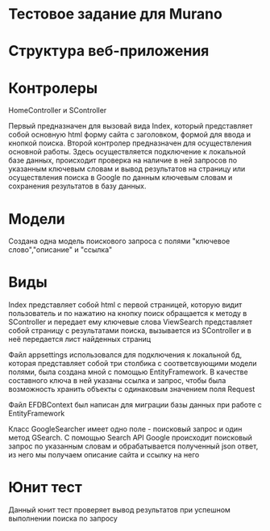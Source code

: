 # Тестовое задание для Murano 

# Структура веб-приложения

# Контролеры 
HomeController и SController

Первый предназначен для вызовай вида Index, который представляет собой основную html форму сайта с заголовком, формой для ввода и кнопкой поиска.
Второй контролер предназначен для осуществления основной работы. Здесь осуществляется подключение к локальной базе данных, происходит проверка на наличие в ней запросов по указанным ключевым словам и вывод результатов на страницу или осуществления поиска в Google по данным ключевым словам и сохранения результатов в базу данных.

# Модели
Создана одна модель поискового запроса с полями "ключевое слово","описание" и "ссылка"

# Виды
Index представляет собой html с первой страницей, которую видит пользователь и по нажатию на кнопку поиск обращается к методу в SController и передает ему ключевые слова
ViewSearch представляет собой страницу с результатами поиска, вызывается из SController и в неё передается лист найденных страниц

Файл appsettings использовался для подключения к локальной бд, которая представляет собой три столбика с соответсвующими модели полями, была создана мной с помощью EntityFramework. В качестве составного ключа в ней указаны ссылка и запрос, чтобы была возможность хранить объекты с одинаковым значением поля Request

Файл EFDBContext был написан для миграции базы данных при работе с EntityFramework

Класс GoogleSearcher имеет одно поле - поисковый запрос и один метод GSearch. С помощью Search API Google происходит поисковый запрос по указанным словам и обрабатывается полученный json ответ, из него мы получаем описание сайта и ссылку на него

# Юнит тест
Данный юнит тест проверяет вывод результатов при успешном выполнении поиска по запросу
